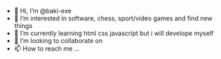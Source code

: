 - 👋 Hi, I’m @baki-exe
- 👀 I’m interested in software, chess, sport/video games and find new things
- 🌱 I’m currently learning html css javascript but i will develope myself
- 💞️ I’m looking to collaborate on
- 📫 How to reach me ...

<!---
baki-exe/baki-exe is a ✨ special ✨ repository because its `README.md` (this file) appears on your GitHub profile.
You can click the Preview link to take a look at your changes.
--->
